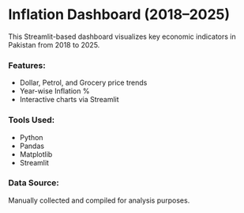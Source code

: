 # Inflation Dashboard (2018–2025)

This Streamlit-based dashboard visualizes key economic indicators in Pakistan from 2018 to 2025.

### Features:
- Dollar, Petrol, and Grocery price trends
- Year-wise Inflation %
- Interactive charts via Streamlit

### Tools Used:
- Python
- Pandas
- Matplotlib
- Streamlit

### Data Source:
Manually collected and compiled for analysis purposes.
